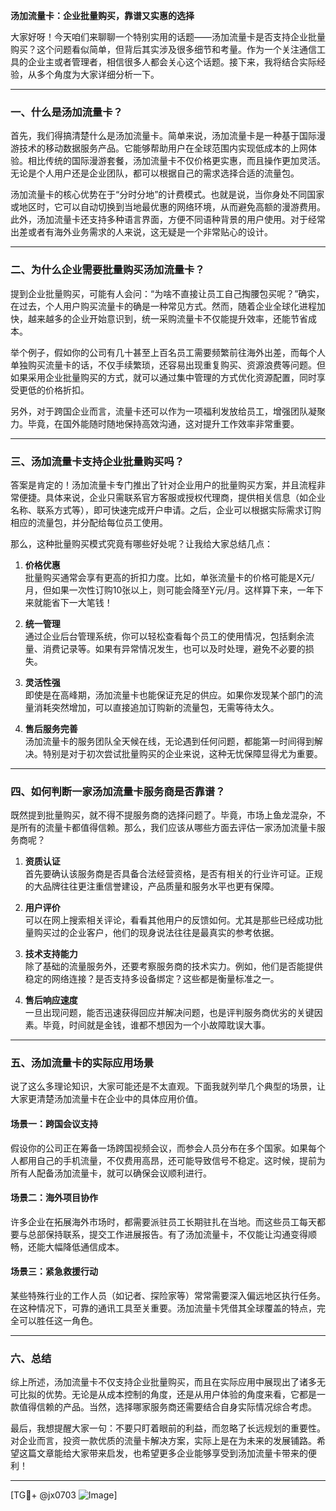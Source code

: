**汤加流量卡：企业批量购买，靠谱又实惠的选择**

大家好呀！今天咱们来聊聊一个特别实用的话题——汤加流量卡是否支持企业批量购买？这个问题看似简单，但背后其实涉及很多细节和考量。作为一个关注通信工具的企业主或者管理者，相信很多人都会关心这个话题。接下来，我将结合实际经验，从多个角度为大家详细分析一下。

---

### 一、什么是汤加流量卡？

首先，我们得搞清楚什么是汤加流量卡。简单来说，汤加流量卡是一种基于国际漫游技术的移动数据服务产品。它能够帮助用户在全球范围内实现低成本的上网体验。相比传统的国际漫游套餐，汤加流量卡不仅价格更实惠，而且操作更加灵活。无论是个人用户还是企业团队，都可以根据自己的需求选择合适的流量包。

汤加流量卡的核心优势在于“分时分地”的计费模式。也就是说，当你身处不同国家或地区时，它可以自动切换到当地最优惠的网络环境，从而避免高额的漫游费用。此外，汤加流量卡还支持多种语言界面，方便不同语种背景的用户使用。对于经常出差或者有海外业务需求的人来说，这无疑是一个非常贴心的设计。

---

### 二、为什么企业需要批量购买汤加流量卡？

提到企业批量购买，可能有人会问：“为啥不直接让员工自己掏腰包买呢？”确实，在过去，个人用户购买流量卡的确是一种常见方式。然而，随着企业全球化进程加快，越来越多的企业开始意识到，统一采购流量卡不仅能提升效率，还能节省成本。

举个例子，假如你的公司有几十甚至上百名员工需要频繁前往海外出差，而每个人单独购买流量卡的话，不仅手续繁琐，还容易出现重复购买、资源浪费等问题。但如果采用企业批量购买的方式，就可以通过集中管理的方式优化资源配置，同时享受更低的价格折扣。

另外，对于跨国企业而言，流量卡还可以作为一项福利发放给员工，增强团队凝聚力。毕竟，在国外能随时随地保持高效沟通，这对提升工作效率非常重要。

---

### 三、汤加流量卡支持企业批量购买吗？

答案是肯定的！汤加流量卡专门推出了针对企业用户的批量购买方案，并且流程非常便捷。具体来说，企业只需联系官方客服或授权代理商，提供相关信息（如企业名称、联系方式等），即可快速完成开户申请。之后，企业可以根据实际需求订购相应的流量包，并分配给每位员工使用。

那么，这种批量购买模式究竟有哪些好处呢？让我给大家总结几点：

1. **价格优惠**  
   批量购买通常会享有更高的折扣力度。比如，单张流量卡的价格可能是X元/月，但如果一次性订购10张以上，则可能会降至Y元/月。这样算下来，一年下来就能省下一大笔钱！

2. **统一管理**  
   通过企业后台管理系统，你可以轻松查看每个员工的使用情况，包括剩余流量、消费记录等。如果有异常情况发生，也可以及时处理，避免不必要的损失。

3. **灵活性强**  
   即使是在高峰期，汤加流量卡也能保证充足的供应。如果你发现某个部门的流量消耗突然增加，可以直接追加订购新的流量包，无需等待太久。

4. **售后服务完善**  
   汤加流量卡的服务团队全天候在线，无论遇到任何问题，都能第一时间得到解决。特别是对于初次尝试批量购买的企业来说，这种无忧保障显得尤为重要。

---

### 四、如何判断一家汤加流量卡服务商是否靠谱？

既然提到批量购买，就不得不提服务商的选择问题了。毕竟，市场上鱼龙混杂，不是所有的流量卡都值得信赖。那么，我们应该从哪些方面去评估一家汤加流量卡服务商呢？

1. **资质认证**  
   首先要确认该服务商是否具备合法经营资格，是否有相关的行业许可证。正规的大品牌往往更注重信誉建设，产品质量和服务水平也更有保障。

2. **用户评价**  
   可以在网上搜索相关评论，看看其他用户的反馈如何。尤其是那些已经成功批量购买过的企业客户，他们的现身说法往往是最真实的参考依据。

3. **技术支持能力**  
   除了基础的流量服务外，还要考察服务商的技术实力。例如，他们是否能提供稳定的网络连接？是否支持多设备绑定？这些都是衡量标准之一。

4. **售后响应速度**  
   一旦出现问题，能否迅速获得回应并解决问题，也是评判服务商优劣的关键因素。毕竟，时间就是金钱，谁都不想因为一个小故障耽误大事。

---

### 五、汤加流量卡的实际应用场景

说了这么多理论知识，大家可能还是不太直观。下面我就列举几个典型的场景，让大家更清楚汤加流量卡在企业中的具体应用价值。

#### 场景一：跨国会议支持
假设你的公司正在筹备一场跨国视频会议，而参会人员分布在多个国家。如果每个人都用自己的手机流量，不仅费用高昂，还可能导致信号不稳定。这时候，提前为所有人配备汤加流量卡，就可以确保会议顺利进行。

#### 场景二：海外项目协作
许多企业在拓展海外市场时，都需要派驻员工长期驻扎在当地。而这些员工每天都要与总部保持联系，提交工作进展报告。有了汤加流量卡，不仅能让沟通变得顺畅，还能大幅降低通信成本。

#### 场景三：紧急救援行动
某些特殊行业的工作人员（如记者、探险家等）常常需要深入偏远地区执行任务。在这种情况下，可靠的通讯工具至关重要。汤加流量卡凭借其全球覆盖的特点，完全可以胜任这一角色。

---

### 六、总结

综上所述，汤加流量卡不仅支持企业批量购买，而且在实际应用中展现出了诸多无可比拟的优势。无论是从成本控制的角度，还是从用户体验的角度来看，它都是一款值得信赖的产品。当然，选择哪家服务商还需要结合自身实际情况综合考虑。

最后，我想提醒大家一句：不要只盯着眼前的利益，而忽略了长远规划的重要性。对企业而言，投资一款优质的流量卡解决方案，实际上是在为未来的发展铺路。希望这篇文章能给大家带来启发，也希望更多企业能够享受到汤加流量卡带来的便利！

---

[TG💪+ @jx0703 ![Image](https://github.com/user-attachments/assets/dbca1d08-cadb-493c-b0ec-ad6f7a83f270)]